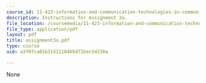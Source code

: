 ```yaml
---
course_id: 11-423-information-and-communication-technologies-in-community-development-spring-2004
description: Instructions for Assignment 3a.
file_location: /coursemedia/11-423-information-and-communication-technologies-in-community-development-spring-2004/a3f0fca01b31511184b5d71bec5d238a_assignment3a.pdf
file_type: application/pdf
layout: pdf
title: assignment3a.pdf
type: course
uid: a3f0fca01b31511184b5d71bec5d238a

---
```

None